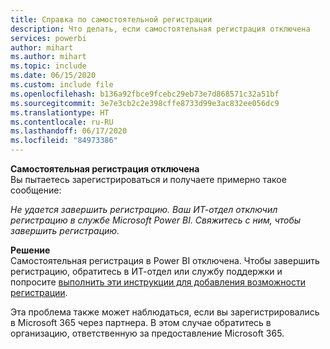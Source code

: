 ```yaml
---
title: Справка по самостоятельной регистрации
description: Что делать, если самостоятельная регистрация отключена
services: powerbi
author: mihart
ms.author: mihart
ms.topic: include
ms.date: 06/15/2020
ms.custom: include file
ms.openlocfilehash: b136a92fbce9fcebc29eb73e7d868571c32a51bf
ms.sourcegitcommit: 3e7e3cb2c2e398cffe8733d99e3ac832ee056dc9
ms.translationtype: HT
ms.contentlocale: ru-RU
ms.lasthandoff: 06/17/2020
ms.locfileid: "84973386"
---
```

**Самостоятельная регистрация отключена**    
Вы пытаетесь зарегистрироваться и получаете примерно такое сообщение: 

*Не удается завершить регистрацию. Ваш ИТ-отдел отключил регистрацию в службе Microsoft Power BI. Свяжитесь с ним, чтобы завершить регистрацию.* 

**Решение**    
Самостоятельная регистрация в Power BI отключена. Чтобы завершить регистрацию, обратитесь в ИТ-отдел или службу поддержки и попросите [выполнить эти инструкции для добавления возможности регистрации](../admin/service-admin-disable-self-service.md). 

Эта проблема также может наблюдаться, если вы зарегистрировались в Microsoft 365 через партнера. В этом случае обратитесь в организацию, ответственную за предоставление Microsoft 365. 